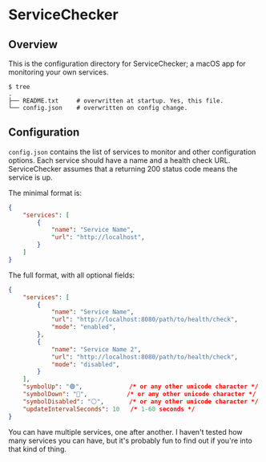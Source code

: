 # ServiceChecker

## Overview
This is the configuration directory for ServiceChecker; a macOS
app for monitoring your own services.

```
$ tree
.
├── README.txt     # overwritten at startup. Yes, this file.
└── config.json    # overwritten on config change.
```

## Configuration

`config.json` contains the list of services to monitor and other
configuration options. Each service should have a name and a health 
check URL. ServiceChecker assumes that a returning 200 status code
means the service is up.

The minimal format is:

```json
{
    "services": [
        {
            "name": "Service Name",
            "url": "http://localhost",
        }
    ]
}
```

The full format, with all optional fields:

```json
{
    "services": [
        {
            "name": "Service Name",
            "url": "http://localhost:8080/path/to/health/check",
            "mode": "enabled",
        },
        {
            "name": "Service Name 2",
            "url": "http://localhost:8080/path/to/health/check",
            "mode": "disabled",
        }
    ],
    "symbolUp": "🟢",             /* or any other unicode character */
    "symbolDown": "🔴",           /* or any other unicode character */
    "symbolDisabled": "⚪",       /* or any other unicode character */
    "updateIntervalSeconds": 10   /* 1-60 seconds */
}
```

You can have multiple services, one after another. I haven't tested
how many services you can have, but it's probably fun to find out if
you're into that kind of thing. 